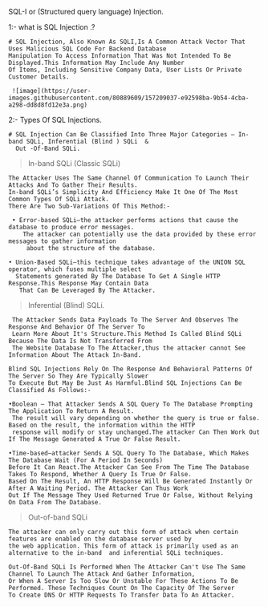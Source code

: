 SQL-I or (Structured query language) Injection.

1:- what is SQL Injection .?
     
    # SQL Injection, Also Known As SQLI,Is A Common Attack Vector That Uses Malicious SQL Code For Backend Database 
    Manipulation To Access Information That Was Not Intended To Be Displayed.This Information May Include Any Number
    Of Items, Including Sensitive Company Data, User Lists Or Private Customer Details.
     
     ![image](https://user-images.githubusercontent.com/80889609/157209037-e92598ba-9b54-4cba-a298-dd8d8fd12e3a.png)
       
2:- Types Of SQL Injections.
 
    # SQL Injection Can Be Classified Into Three Major Categories – In-band SQLi, Inferential (Blind ) SQLi  & 
      Out -Of-Band SQLi.

>In-band SQLi (Classic SQLi) 
  
    The Attacker Uses The Same Channel Of Communication To Launch Their Attacks And To Gather Their Results. 
    In-band SQLi’s Simplicity And Efficiency Make It One Of The Most Common Types Of SQLi Attack.
    There Are Two Sub-Variations Of This Method:-
      
     • Error-based SQLi—the attacker performs actions that cause the database to produce error messages. 
        The attacker can potentially use the data provided by these error messages to gather information
         about the structure of the database.

    • Union-Based SQLi—this technique takes advantage of the UNION SQL operator, which fuses multiple select 
      Statements generated By The Database To Get A Single HTTP Response.This Response May Contain Data  
       That Can Be Leveraged By The Attacker.
      
>Inferential (Blind) SQLi.
 
     The Attacker Sends Data Payloads To The Server And Observes The Response And Behavior Of The Server To 
     Learn More About It's Structure.This Method Is Called Blind SQLi Because The Data Is Not Transferred From
     The Website Database To The Attacker,thus the attacker cannot See Information About The Attack In-Band.

    Blind SQL Injections Rely On The Response And Behavioral Patterns Of The Server So They Are Typically Slower
    To Execute But May Be Just As Harmful.Blind SQL Injections Can Be Classified As Follows:-
    
    •Boolean — That Attacker Sends A SQL Query To The Database Prompting The Application To Return A Result. 
     The result will vary depending on whether the query is true or false. Based on the result, the information within the HTTP
     response will modify or stay unchanged.The attacker Can Then Work Out If The Message Generated A True Or False Result.
     
    •Time-based—attacker Sends A SQL Query To The Database, Which Makes The Database Wait (For A Period In Seconds) 
    Before It Can React.The Attacker Can See From The Time The Database Takes To Respond, Whether A Query Is True Or False.
    Based On The Result, An HTTP Response Will Be Generated Instantly Or After A Waiting Period. The Attacker Can Thus Work
    Out If The Message They Used Returned True Or False, Without Relying On Data From The Database.
     
>Out-of-band SQLi   
     
    The attacker can only carry out this form of attack when certain  features are enabled on the database server used by 
    the web application. This form of attack is primarily used as an alternative to the in-band  and inferential SQLi techniques. 

    Out-Of-Band SQLi Is Performed When The Attacker Can't Use The Same Channel To Launch The Attack And Gather Information, 
    Or When A Server Is Too Slow Or Unstable For These Actions To Be Performed. These Techniques Count On The Capacity Of The Server
    To Create DNS Or HTTP Requests To Transfer Data To An Attacker.

